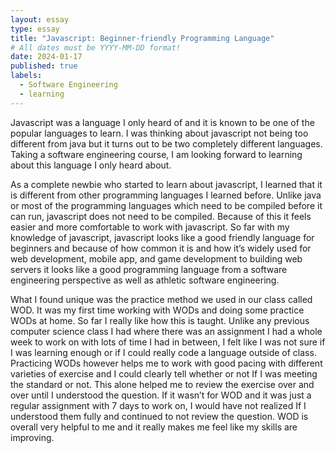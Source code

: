 ```yaml
---
layout: essay
type: essay
title: "Javascript: Beginner-friendly Programming Language"
# All dates must be YYYY-MM-DD format!
date: 2024-01-17
published: true
labels:
  - Software Engineering
  - learning
---
```

Javascript was a language I only heard of and it is known to be one of the popular languages to learn.  I was thinking about javascript not being too different from java but it turns out to be two completely different languages.  Taking a software engineering course, I am looking forward to learning about this language I only heard about.  

As a complete newbie who started to learn about javascript, I learned that it is different from other programming languages I learned before.  Unlike java or most of the programming languages which need to be compiled before it can run, javascript does not need to be compiled.  Because of this it feels easier and more comfortable to work with javascript.  So far with my knowledge of javascript, javascript looks like a good friendly language for beginners and because of how common it is and how it’s widely used for web development, mobile app, and game development to building web servers it looks like a good programming language from a software engineering perspective as well as athletic software engineering.  

What I found unique was the practice method we used in our class called WOD.  It was my first time working with WODs and doing some practice WODs at home.  So far I really like how this is taught.  Unlike any previous computer science class I had where there was an assignment I had a whole week to work on with lots of time I had in between, I felt like I was not sure if I was learning enough or if I could really code a language outside of class.  Practicing WODs however helps me to work with good pacing with different varieties of exercise and I could clearly tell whether or not If I was meeting the standard or not.  This alone helped me to review the exercise over and over until I understood the question.  If it wasn’t for WOD and it was just a regular assignment with 7 days to work on, I would have not realized If I understood them fully and continued to not review the question.  WOD is overall very helpful to me and it really makes me feel like my skills are improving.
